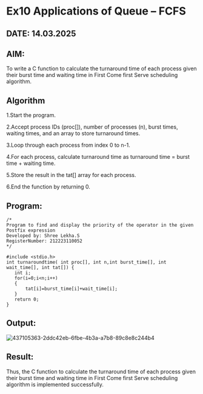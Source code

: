 # Ex10 Applications of Queue – FCFS
## DATE: 14.03.2025
## AIM:
To write a C function to calculate the turnaround time of each process given their burst time and waiting time in First Come first Serve scheduling algorithm.
## Algorithm

1.Start the program.

2.Accept process IDs (proc[]), number of processes (n), burst times, waiting times, and an array to store turnaround times.

3.Loop through each process from index 0 to n-1.

4.For each process, calculate turnaround time as turnaround time = burst time + waiting time.

5.Store the result in the tat[] array for each process.

6.End the function by returning 0. 

## Program:
```
/*
Program to find and display the priority of the operator in the given Postfix expression
Developed by: Shree Lekha.S
RegisterNumber: 212223110052
*/

#include <stdio.h>
int turnaroundtime( int proc[], int n,int burst_time[], int wait_time[], int tat[]) {
   int i;
   for(i=0;i<n;i++)
   {
       tat[i]=burst_time[i]+wait_time[i];
   }
   return 0;
}
```


## Output:

![437105363-2ddc42eb-6fbe-4b3a-a7b8-89c8e8c244b4](https://github.com/user-attachments/assets/0e1a0806-1356-4a1d-8f29-4d6fd808fc72)



## Result:
Thus, the C function to calculate the turnaround time of each process given their burst time and waiting time in First Come first Serve scheduling algorithm is implemented successfully.
